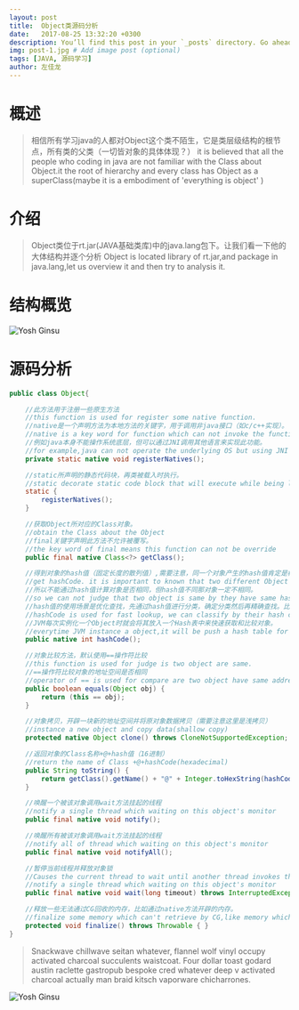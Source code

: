 ```yaml
---
layout: post
title:  Object类源码分析
date:   2017-08-25 13:32:20 +0300
description: You’ll find this post in your `_posts` directory. Go ahead and edit it and re-build the site to see your changes. # Add post description (optional)
img: post-1.jpg # Add image post (optional)
tags: [JAVA, 源码学习]
author: 左佳龙
---
```


# 概述

>相信所有学习java的人都对Object这个类不陌生，它是类层级结构的根节点，所有类的父类（一切皆对象的具体体现？）
>it is believed that all the people who coding in java are not familiar with the Class about Object.it the root of hierarchy and every class has Object as a superClass(maybe it is a embodiment of 'everything is object' )

# 介绍

>Object类位于rt.jar(JAVA基础类库)中的java.lang包下。让我们看一下他的大体结构并逐个分析
>Object is located library of rt.jar,and package in java.lang,let us overview it and then try to analysis it.

# 结构概览

![Yosh Ginsu]({{site.baseurl}}/assets/img/object-overview.png)

# 源码分析

```java
public class Object{

    //此方法用于注册一些原生方法
    //this function is used for register some native function.
    //native是一个声明方法为本地方法的关键字，用于调用非java接口（如c/c++实现）。
    //native is a key word for function which can not invoke the function that code without java.
    //例如java本身不能操作系统底层，但可以通过JNI调用其他语言来实现此功能。
    //for example,java can not operate the underlying OS but using JNI to invoke other language like c or c++ to do this.
    private static native void registerNatives();

    //static所声明的静态代码块，再类被载入时执行。
    //static decorate static code block that will execute while being load first time.
    static {
        registerNatives();
    }

    //获取Object所对应的Class对象。
    //obtain the Class about the Object
    //final关键字声明此方法不允许被覆写。
    //the key word of final means this function can not be override
    public final native Class<?> getClass();

    //得到对象的hash值（固定长度的散列值）,需要注意，同一个对象产生的hash值肯定是相同的而不同的对象产生的hash值不一定是不同的。
    //get hashCode. it is important to known that two different Object may be have same hash code.
    //所以不能通过hash值计算对象是否相同，但hash值不同那对象一定不相同。
    //so we can not judge that two object is same by they have same hash code.but we can judge they are different by this.
    //hash值的使用场景是优化查找，先通过hash值进行分类，确定分类然后再精确查找。比如HashMap,HashTree等Hash集合中便于快速确定value位置。
    //hashCode is used for fast lookup, we can classify by their hash code and then confirm the real position.like HashMap,HashTree.
    //JVM每次实例化一个Object时就会将其放入一个Hash表中来快速获取和比较对象。
    //everytime JVM instance a object,it will be push a hash table for fast compare and lookup .
    public native int hashCode();

    //对象比较方法，默认使用==操作符比较
    //this function is used for judge is two object are same.
    //==操作符比较对象的地址空间是否相同
    //operator of == is used for compare are two object have same address space.
    public boolean equals(Object obj) {
        return (this == obj);
    }

    //对象拷贝，开辟一块新的地址空间并将原对象数据拷贝（需要注意这里是浅拷贝）
    //instance a new object and copy data(shallow copy)
    protected native Object clone() throws CloneNotSupportedException;

    //返回对象的Class名称+@+hash值（16进制）
    //return the name of Class +@+hashCode(hexadecimal)
    public String toString() {
        return getClass().getName() + "@" + Integer.toHexString(hashCode());
    }

    //唤醒一个被该对象调用wait方法挂起的线程
    //notify a single thread which waiting on this object's monitor
    public final native void notify();

    //唤醒所有被该对象调用wait方法挂起的线程
    //notify all of thread which waiting on this object's monitor
    public final native void notifyAll();

    //暂停当前线程并释放对象锁
    //Causes the current thread to wait until another thread invokes the notify or notifyAll
    //notify a single thread which waiting on this object's monitor
    public final native void wait(long timeout) throws InterruptedException;

    //释放一些无法通过CG回收的内存，比如通过native方法开辟的内存。
    //finalize some memory which can't retrieve by CG,like memory which open up by native function.
    protected void finalize() throws Throwable { }
}
```

> Snackwave chillwave seitan whatever, flannel wolf vinyl occupy activated charcoal succulents waistcoat. Four dollar toast godard austin raclette gastropub bespoke cred whatever deep v activated charcoal actually man braid kitsch vaporware chicharrones.

![Yosh Ginsu]({{site.baseurl}}/assets/img/yosh-ginsu.jpg)

